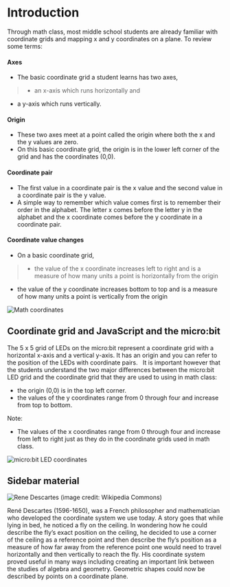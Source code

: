 # Introduction

Through math class, most middle school students are already familiar with coordinate grids and mapping x and y coordinates on a plane. To review some terms:

#### Axes
* The basic coordinate grid a student learns has two axes,

>* an x-axis which runs horizontally and 
* a y-axis which runs vertically.
	
#### Origin
* These two axes meet at a point called the origin where both the x and the y values are zero.
* On this basic coordinate grid, the origin is in the lower left corner of the grid and has the coordinates (0,0).
	
#### Coordinate pair
* The first value in a coordinate pair is the x value and the second value in a coordinate pair is the y value.
* A simple way to remember which value comes first is to remember their order in the alphabet. The letter x comes before the letter y in the alphabet and the x coordinate comes before the y coordinate in a coordinate pair.
	
#### Coordinate value changes
* On a basic coordinate grid,

>* the value of the x coordinate increases left to right and is a measure of how many units a point is horizontally from the origin
* the value of the y coordinate increases bottom to top and is a measure of how many units a point is vertically from the origin
	
![Math coordinates](/static/courses/csintro/coordinates/math-coords.png)

## Coordinate grid and JavaScript and the micro:bit

The 5 x 5 grid of LEDs on the micro:bit represent a coordinate grid with a horizontal x-axis and a vertical y-axis. It has an origin and you can refer to the position of the LEDs with coordinate pairs.
 
It is important however that the students understand the two major differences between the micro:bit LED grid and the coordinate grid that they are used to using in math class:
* the origin (0,0) is in the top left corner.
* the values of the y coordinates range from 0 through four and increase from top to bottom.
	
Note:
* The values of the x coordinates range from 0 through four and increase from left to right just as they do in the coordinate grids used in math class.

![micro:bit LED coordinates](/static/courses/csintro/coordinates/microbit-led-coords.png)

## Sidebar material

![Rene Descartes](/static/courses/csintro/coordinates/rene-descartes.jpg)
(image credit: Wikipedia Commons)

René Descartes (1596-1650), was a French philosopher and mathematician who developed the coordinate system we use today. A story goes that while lying in bed, he noticed a fly on the ceiling. In wondering how he could describe the fly’s exact position on the ceiling, he decided to use a corner of the ceiling as a reference point and then describe the fly’s position as a measure of how far away from the reference point one would need to travel horizontally and then vertically to reach the fly. His coordinate system proved useful in many ways including creating an important link between the studies of algebra and geometry. Geometric shapes could now be described by points on a coordinate plane.
